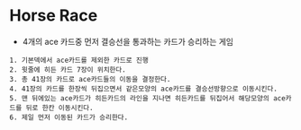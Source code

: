 # Horse Race
- 4개의 ace 카드중 먼저 결승선을 통과하는 카드가 승리하는 게임
```
1. 기본덱에서 ace카드를 제외한 카드로 진행
2. 윗줄에 히든 카드 7장이 위치한다.
3. 총 41장의 카드로 ace카드들의 이동을 결정한다.
4. 41장의 카드를 한장씩 뒤집으면서 같은모양의 ace카드를 결승선방향으로 이동시킨다.
5. 맨 뒤에있는 ace카드가 히든카드의 라인을 지나면 히든카드를 뒤집어서 해당모양의 ace카드를 뒤로 한칸 이동시킨다.
6. 제일 먼저 이동된 카드가 승리한다.

```
